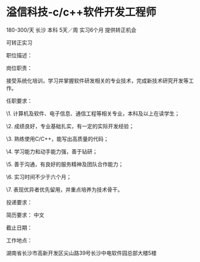 # 溢信科技-c/c++软件开发工程师

180-300/天 长沙 本科 5天／周 实习6个月 提供转正机会

可转正实习

职位描述：

岗位职责：

接受系统化培训，学习并掌握软件研发相关的专业技术，完成新技术研究开发等工作。

任职要求：

\1. 计算机及软件、电子信息、通信工程等相关专业，本科及以上在读学生；

\2. 成绩良好，专业基础扎实，有一定的实际开发经验；

\3. 熟练使用C/C++，能写出高质量的代码；

\4. 学习能力和动手能力强，善于钻研；

\5. 善于沟通，有良好的服务精神及团队合作能力；

\6. 实习时间不少于六个月；

\7. 表现优异者优先留用，并重点培养为技术骨干。

投递要求：

简历要求： 中文

截止日期：

工作地点：

湖南省长沙市高新开发区尖山路39号长沙中电软件园总部大楼5楼